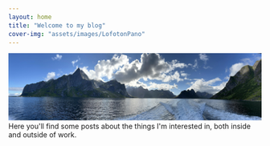 ```yaml
---
layout: home
title: "Welcome to my blog"
cover-img: "assets/images/LofotonPano"
---
```

![Mountains](/assets/images/LofotonPano.jpg)
Here you'll find some posts about the things I'm interested in, both inside and outside of work.


